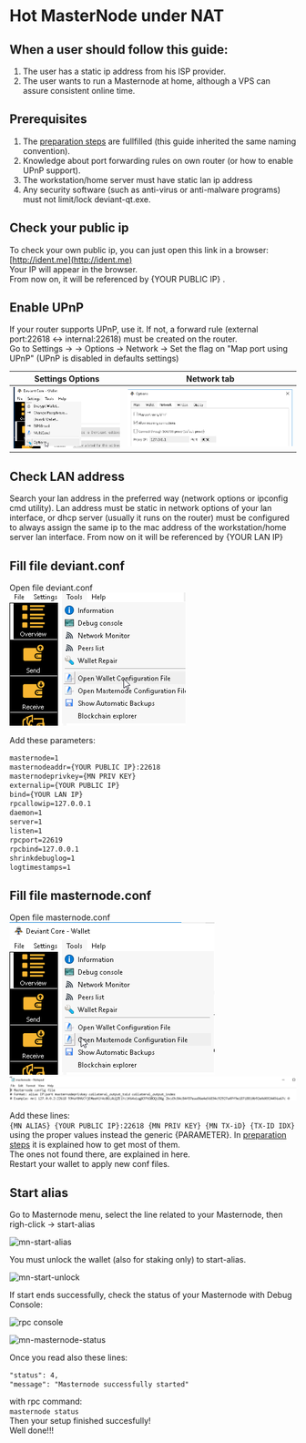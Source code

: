 # Hot MasterNode under NAT
## When a user should follow this guide:
1. The user has a static ip address from his ISP provider.
2. The user wants to run a Masternode at home, although a VPS can assure consistent online time.

## Prerequisites
1. The [preparation steps](/common/Preparation-steps-for-MN.md) are fullfilled (this guide inherited the same naming convention).
2. Knowledge about port forwarding rules on own router (or how to enable UPnP support).
3. The workstation/home server must have static lan ip address
4. Any security software (such as anti-virus or anti-malware programs) must not limit/lock deviant-qt.exe.

## Check your public ip
To check your own public ip, you can just open this link in a browser: [http://ident.me](http://ident.me)<br />
Your IP will appear in the browser.<br />
From now on, it will be referenced by {YOUR PUBLIC IP} .

## Enable UPnP
If your router supports UPnP, use it. If not, a forward rule (external port:22618 <-> internal:22618) must be created on the router.<br />
Go to Settings ->  -> Options -> Network -> Set the flag on "Map port using UPnP" (UPnP is disabled in defaults settings)<br />

Settings Options | Network tab
---------------- | -----------
![GUI-options](/images/GUI-options.png) | ![network](/images/network.png)

## Check LAN  address
Search your lan address in the preferred way (network options or ipconfig cmd utility).
Lan address must be static in network options of your lan interface, or dhcp server (usually it runs on the router) must be configured to always assign the same ip to the mac address of the workstation/home server lan interface.
From now on it will be referenced by {YOUR LAN IP}

## Fill file deviant.conf
Open file deviant.conf<br />
![open deviant.conf](/images/edit-local-conf.png)

Add these parameters:<br />
```
masternode=1
masternodeaddr={YOUR PUBLIC IP}:22618
masternodeprivkey={MN PRIV KEY}
externalip={YOUR PUBLIC IP}
bind={YOUR LAN IP}
rpcallowip=127.0.0.1
daemon=1
server=1
listen=1
rpcport=22619
rpcbind=127.0.0.1
shrinkdebuglog=1
logtimestamps=1
```
## Fill file masternode.conf
Open file masternode.conf<br />
![open masternode.conf](/images/edit-masternode-conf.png)
![sample masternode.conf](/images/sample-masternode-conf.png)

Add these lines:<br />
```{MN ALIAS} {YOUR PUBLIC IP}:22618 {MN PRIV KEY} {MN TX-iD} {TX-ID IDX}```<br />
using the proper values instead the generic {PARAMETER}.
In [preparation steps](/common/Preparation-steps-for-MN.md) it is explained how to get most of them.<br />
The ones not found there, are explained in here.<br />
Restart your wallet to apply new conf files.

## Start alias
Go to Masternode menu, select the line related to your Masternode, then righ-click -> start-alias<br />

![mn-start-alias](/images/mn-start-alias.png)

You must unlock the wallet (also for staking only) to start-alias.<br />

![mn-start-unlock](/images/mn-start-unlock.png)

If start ends successfully, check the status of your Masternode with Debug Console:<br />

![rpc console](/images/rpc-console.png)

![mn-masternode-status](/images/mn-rpc-status.png)

Once you read also these lines:<br />
```
"status": 4,
"message": "Masternode successfully started"
```
with rpc command:<br />
```masternode status```<br />
Then your setup finished succesfully!<br />
Well done!!!<br />




